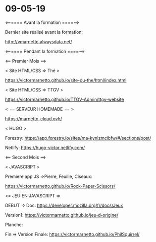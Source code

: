 # 09-05-19

<====== Avant la formation ======>

Dernier site réalisé avant la formation:

http://vmarnetto.alwaysdata.net/

<====== Pendant la formation ======>

<== Premier Mois ==>

< Site HTML/CSS => Thé >

https://victormarnetto.github.io/site-du-the/html/index.html

< Site HTML/CSS => TTGV >

https://victormarnetto.github.io/TTGV-Admin/ttgv-website

< == SERVEUR HOMEMADE == >

https://marnetto-cloud.ovh/

< HUGO >

Forestry: https://app.forestry.io/sites/ma-kynlzmcibfw/#/sections/post/

Netlify: https://hugo-victor.netlify.com/

<== Second Mois ==>

< JAVASCRIPT >

Premiere app JS =>Pierre, Feuille, Ciseaux:

https://victormarnetto.github.io/Rock-Paper-Scissors/

<= JEU EN JAVASCRIPT =>

DEBUT =>
Doc: https://developer.mozilla.org/fr/docs/Jeux

Version1: https://victormarnetto.github.io/jeu-d-origine/

Planche: 
    
Fin => 
    Version Finale: https://victormarnetto.github.io/PhilSquirrel/
